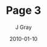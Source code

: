 ---
title: 'Page 3'
alt: '1st Anniversary Story'
date: '2010-01-10'
author: 'J Gray'
artist: 'Keira'
chapter: 'None'
---